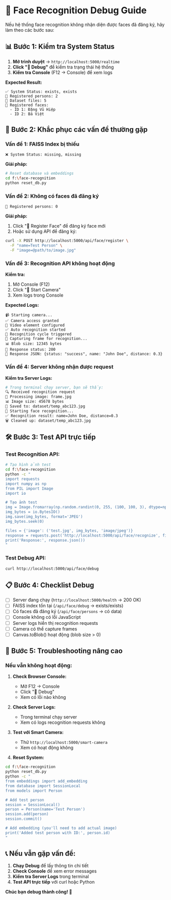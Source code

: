 # 🔧 Face Recognition Debug Guide

Nếu hệ thống face recognition không nhận diện được faces đã đăng ký, hãy làm theo các bước sau:

## 📊 **Bước 1: Kiểm tra System Status**

1. **Mở trình duyệt** → `http://localhost:5000/realtime`
2. **Click "🔧 Debug"** để kiểm tra trạng thái hệ thống
3. **Kiểm tra Console** (F12 → Console) để xem logs

**Expected Result:**
```
✅ System Status: exists, exists
👥 Registered persons: 2
📁 Dataset files: 5
📝 Registered faces:
  - ID 1: Đặng Vũ Hiệp
  - ID 2: Bá Việt
```

## 🚨 **Bước 2: Khắc phục các vấn đề thường gặp**

### **Vấn đề 1: FAISS Index bị thiếu**
```
❌ System Status: missing, missing
```
**Giải pháp:**
```bash
# Reset database và embeddings
cd f:\face-recognition
python reset_db.py
```

### **Vấn đề 2: Không có faces đã đăng ký**
```
👥 Registered persons: 0
```
**Giải pháp:**
1. Click "👤 Register Face" để đăng ký face mới
2. Hoặc sử dụng API để đăng ký:
```bash
curl -X POST http://localhost:5000/api/face/register \
  -F "name=Test Person" \
  -F "image=@path/to/image.jpg"
```

### **Vấn đề 3: Recognition API không hoạt động**
**Kiểm tra:**
1. Mở Console (F12)
2. Click "🎥 Start Camera"
3. Xem logs trong Console

**Expected Logs:**
```
📹 Starting camera...
✅ Camera access granted
🎥 Video element configured
✅ Auto recognition started
🔄 Recognition cycle triggered
🎥 Capturing frame for recognition...
📊 Blob size: 12345 bytes
📡 Response status: 200
📄 Response JSON: {status: "success", name: "John Doe", distance: 0.3}
```

### **Vấn đề 4: Server không nhận được request**
**Kiểm tra Server Logs:**
```bash
# Trong terminal chạy server, bạn sẽ thấy:
🔍 Received recognition request
📁 Processing image: frame.jpg
📊 Image size: 45678 bytes
💾 Saved to: dataset/temp_abc123.jpg
🤖 Starting face recognition...
✅ Recognition result: name=John Doe, distance=0.3
🗑️ Cleaned up: dataset/temp_abc123.jpg
```

## 🛠️ **Bước 3: Test API trực tiếp**

### **Test Recognition API:**
```bash
# Tạo hình ảnh test
cd f:\face-recognition
python -c "
import requests
import numpy as np
from PIL import Image
import io

# Tạo ảnh test
img = Image.fromarray(np.random.randint(0, 255, (100, 100, 3), dtype=np.uint8))
img_bytes = io.BytesIO()
img.save(img_bytes, format='JPEG')
img_bytes.seek(0)

files = {'image': ('test.jpg', img_bytes, 'image/jpeg')}
response = requests.post('http://localhost:5000/api/face/recognize', files=files)
print('Response:', response.json())
"
```

### **Test Debug API:**
```bash
curl http://localhost:5000/api/face/debug
```

## 📋 **Bước 4: Checklist Debug**

- [ ] Server đang chạy (`http://localhost:5000/health` → 200 OK)
- [ ] FAISS index tồn tại (`/api/face/debug` → exists/exists)
- [ ] Có faces đã đăng ký (`/api/face/persons` → có data)
- [ ] Console không có lỗi JavaScript
- [ ] Server logs hiển thị recognition requests
- [ ] Camera có thể capture frames
- [ ] Canvas.toBlob() hoạt động (blob size > 0)

## 🎯 **Bước 5: Troubleshooting nâng cao**

### **Nếu vẫn không hoạt động:**

1. **Check Browser Console:**
   - Mở F12 → Console
   - Click "🔧 Debug"
   - Xem có lỗi nào không

2. **Check Server Logs:**
   - Trong terminal chạy server
   - Xem có logs recognition requests không

3. **Test với Smart Camera:**
   - Thử `http://localhost:5000/smart-camera`
   - Xem có hoạt động không

4. **Reset System:**
```bash
cd f:\face-recognition
python reset_db.py
python -c "
from embeddings import add_embedding
from database import SessionLocal
from models import Person

# Add test person
session = SessionLocal()
person = Person(name='Test Person')
session.add(person)
session.commit()

# Add embedding (you'll need to add actual image)
print('Added test person with ID:', person.id)
"
```

## 📞 **Nếu vẫn gặp vấn đề:**

1. **Chạy Debug** để lấy thông tin chi tiết
2. **Check Console** để xem error messages
3. **Kiểm tra Server Logs** trong terminal
4. **Test API trực tiếp** với curl hoặc Python

**Chúc bạn debug thành công! 🎉**
